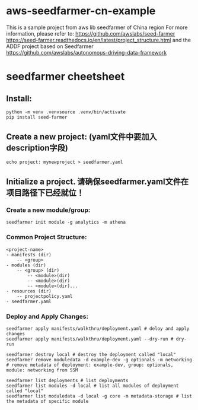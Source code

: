 # aws-seedfarmer-cn-example
This is a sample project from aws lib seedfarmer of China region
For more information, please refer to:
https://github.com/awslabs/seed-farmer
https://seed-farmer.readthedocs.io/en/latest/project_structure.html
and the ADDF project based on Seedfarmer
https://github.com/awslabs/autonomous-driving-data-framework

# seedfarmer cheetsheet

##  Install:
```shell
python -m venv .venvsource .venv/bin/activate
pip install seed-farmer
```
## Create a new project: (yaml文件中要加入description字段)
```shell
echo project: mynewproject > seedfarmer.yaml 
```
## Initialize a project. 请确保seedfarmer.yaml文件在项目路径下已经就位！
### Create a new module/group: 
```shell
seedfarmer init module -g analytics -m athena
```
### Common Project Structure:
```shell
<project-name>
- manifests (dir)
    -- <group>
- modules (dir)
    -- <group> (dir)
        -- <module>(dir)
        -- <module>(dir)
        -- <module>(dir)...
- resources (dir)
    -- projectpolicy.yaml
- seedfarmer.yaml
``` 
### Deploy and Apply Changes:
```shell
seedfarmer apply manifests/walkthru/deployment.yaml # deloy and apply changes
seedfarmer apply manifests/walkthru/deployment.yaml --dry-run # dry-run
```
```shell
seedfarmer destroy local # destroy the deployment called "local"
seedfarmer remove moduledata -d example-dev -g optionals -m networking 
# remove metadata of deployment: example-dev, group: optionals, module: networking from SSM
```

```shell
seedfarmer list deployments # list deployments
seedfarmer list modules -d local # list all modules of deployment called "local"
seedfarmer list moduledata -d local -g core -m metadata-storage # list the metadata of specific module
```
